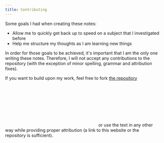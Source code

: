 ```yaml
---
title: Contributing
---
```


Some goals I had when creating these notes:

-   Allow me to quickly get back up to speed on a subject that I investigated before
-   Help me structure my thoughts as I am learning new things

In order for those goals to be achieved, it's important that I am the only one writing these notes. Therefore, I will not accept any contributions to the repository (with the exception of minor spelling, grammar and attribution fixes).

If you want to build upon my work, feel free to fork <a href="https://mehdisaffar.github.io/learning-notes" target="_blank" rel="nofollow noopener noreferrer">the repository <svg class="embedded-fa-icon"><use href="#external-link-alt"></use></svg></a> or use the text in any other way while providing proper attribution (a link to this website or the repository is sufficient).
